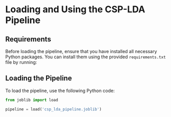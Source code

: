 # Loading and Using the CSP-LDA Pipeline

## Requirements

Before loading the pipeline, ensure that you have installed all necessary Python packages. You can install them using the provided `requirements.txt` file by running:


## Loading the Pipeline

To load the pipeline, use the following Python code:

```python
from joblib import load

pipeline = load('csp_lda_pipeline.joblib')
